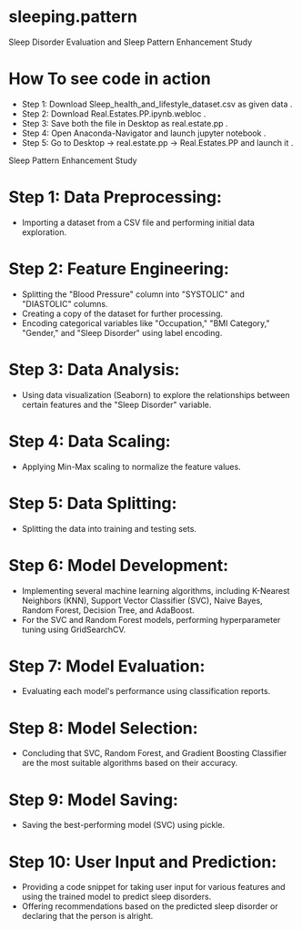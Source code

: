 # sleeping.pattern
Sleep Disorder Evaluation and Sleep Pattern Enhancement Study
# How To see code in action
 * Step 1: Download Sleep_health_and_lifestyle_dataset.csv as given data .
 * Step 2: Download Real.Estates.PP.ipynb.webloc .
 * Step 3: Save both the file in Desktop as real.estate.pp .
 * Step 4: Open Anaconda-Navigator and launch jupyter notebook .
 * Step 5: Go to Desktop -> real.estate.pp -> Real.Estates.PP and launch it .
   
Sleep Pattern Enhancement Study

# Step 1: Data Preprocessing:
* Importing a dataset from a CSV file and performing initial data exploration.
# Step 2: Feature Engineering:
* Splitting the "Blood Pressure" column into "SYSTOLIC" and "DIASTOLIC" columns.
* Creating a copy of the dataset for further processing.
* Encoding categorical variables like "Occupation," "BMI Category," "Gender," and "Sleep Disorder" using label encoding.
# Step 3: Data Analysis:
* Using data visualization (Seaborn) to explore the relationships between certain features and the "Sleep Disorder" variable.
# Step 4: Data Scaling:
* Applying Min-Max scaling to normalize the feature values.
# Step 5: Data Splitting:
* Splitting the data into training and testing sets.
# Step 6: Model Development:
* Implementing several machine learning algorithms, including K-Nearest Neighbors (KNN), Support Vector Classifier (SVC), Naive Bayes, Random Forest, Decision Tree, and AdaBoost.
* For the SVC and Random Forest models, performing hyperparameter tuning using GridSearchCV.
# Step 7: Model Evaluation:
* Evaluating each model's performance using classification reports.
# Step 8: Model Selection:
* Concluding that SVC, Random Forest, and Gradient Boosting Classifier are the most suitable algorithms based on their accuracy.
# Step 9: Model Saving:
* Saving the best-performing model (SVC) using pickle.
# Step 10: User Input and Prediction:
* Providing a code snippet for taking user input for various features and using the trained model to predict sleep disorders.
* Offering recommendations based on the predicted sleep disorder or declaring that the person is alright.
